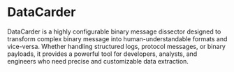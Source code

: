 # DataCarder
DataCarder is a highly configurable binary message dissector designed to transform complex binary message into human-understandable formats and vice-versa. Whether handling structured logs, protocol messages, or binary payloads, it provides a powerful tool for developers, analysts, and engineers who need precise and customizable data extraction.
